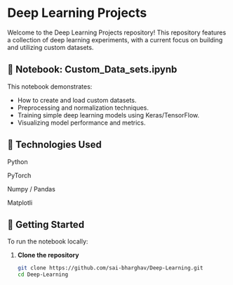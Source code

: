 # Deep Learning Projects

Welcome to the Deep Learning Projects repository! This repository features a collection of deep learning experiments, with a current focus on building and utilizing custom datasets.

## 📁 Notebook: Custom_Data_sets.ipynb

This notebook demonstrates:
- How to create and load custom datasets.
- Preprocessing and normalization techniques.
- Training simple deep learning models using Keras/TensorFlow.
- Visualizing model performance and metrics.

## 🧠 Technologies Used
Python

PyTorch

Numpy / Pandas

Matplotli

## 🚀 Getting Started

To run the notebook locally:

1. **Clone the repository**
   ```bash
   git clone https://github.com/sai-bharghav/Deep-Learning.git
   cd Deep-Learning



